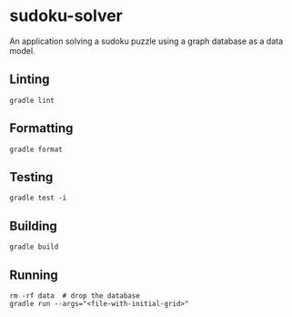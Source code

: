 # sudoku-solver
An application solving a sudoku puzzle using a graph database as a data model.

## Linting

```
gradle lint
```

## Formatting

```
gradle format
```

## Testing

```
gradle test -i
```

## Building

```
gradle build
```

## Running

```
rm -rf data  # drop the database
gradle run --args="<file-with-initial-grid>"
```
